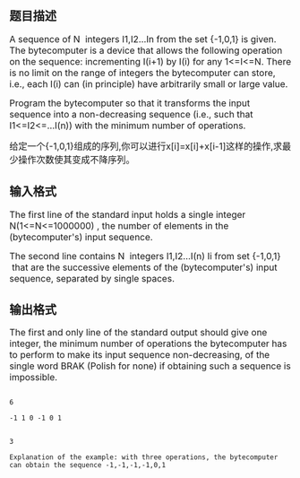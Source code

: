 ## 题目描述

<div></div> 
<div>
 <span style="font-size: medium">A sequence of N  integers I1,I2…In from the set {-1,0,1} is given. The bytecomputer is a device that allows the following operation on the sequence: incrementing I(i+1) by I(i) for any 1<=I<=N. There is no limit on the range of integers the bytecomputer can store, i.e., each I(i) can (in principle) have arbitrarily small or large value.</span>
</div> 
<div>
 <span style="font-size: medium">Program the bytecomputer so that it transforms the input sequence into a non-decreasing sequence (i.e., such that I1<=I2<=…I(n)) with the minimum number of operations.</span>
</div> 
<div>
 <span style="font-size: medium">给定一个{-1,0,1}组成的序列,你可以进行x[i]=x[i]+x[i-1]这样的操作,求最少操作次数使其变成不降序列。</span>
</div> 
<div></div> 
<p></p>

## 输入格式

<div>
 <span style="font-size: medium">The first line of the standard input holds a single integer N(1<=N<=1000000) , the number of elements in the (bytecomputer's) input sequence.</span>
</div> 
<div>
 <span style="font-size: medium">The second line contains N  integers I1,I2…I(n) Ii from set {-1,0,1}  that are the successive elements of the (bytecomputer's) input sequence, separated by single spaces.</span>
</div> 
<div></div> 
<p></p>

## 输出格式

<div></div> 
<div> 
 <div>
  <span style="font-size: medium">The first and only line of the standard output should give one integer, the minimum number of operations the bytecomputer has to perform to make its input sequence non-decreasing, of the single word BRAK (Polish for none) if obtaining such a sequence is impossible.</span>
 </div> 
 <div></div> 
</div> 
<div> 
 <p></p> 
</div>

```input1
6
-1 1 0 -1 0 1
```
```output1
3
Explanation of the example: with three operations, the bytecomputer can obtain the sequence -1,-1,-1,-1,0,1
```
